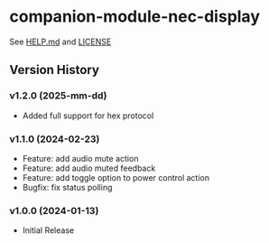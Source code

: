 # companion-module-nec-display

See [HELP.md](./companion/HELP.md) and [LICENSE](./LICENSE)

## Version History

### v1.2.0 (2025-mm-dd)

- Added full support for hex protocol

### v1.1.0 (2024-02-23)

- Feature: add audio mute action
- Feature: add audio muted feedback
- Feature: add toggle option to power control action
- Bugfix: fix status polling

### v1.0.0 (2024-01-13)

- Initial Release